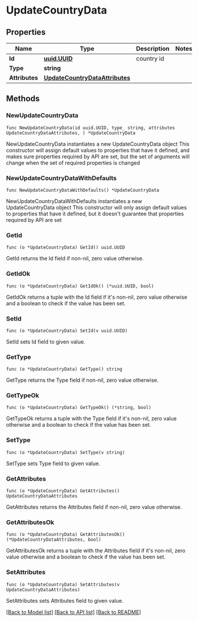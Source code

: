 # UpdateCountryData

## Properties

Name | Type | Description | Notes
------------ | ------------- | ------------- | -------------
**Id** | [**uuid.UUID**](uuid.UUID.md) | country id | 
**Type** | **string** |  | 
**Attributes** | [**UpdateCountryDataAttributes**](UpdateCountryDataAttributes.md) |  | 

## Methods

### NewUpdateCountryData

`func NewUpdateCountryData(id uuid.UUID, type_ string, attributes UpdateCountryDataAttributes, ) *UpdateCountryData`

NewUpdateCountryData instantiates a new UpdateCountryData object
This constructor will assign default values to properties that have it defined,
and makes sure properties required by API are set, but the set of arguments
will change when the set of required properties is changed

### NewUpdateCountryDataWithDefaults

`func NewUpdateCountryDataWithDefaults() *UpdateCountryData`

NewUpdateCountryDataWithDefaults instantiates a new UpdateCountryData object
This constructor will only assign default values to properties that have it defined,
but it doesn't guarantee that properties required by API are set

### GetId

`func (o *UpdateCountryData) GetId() uuid.UUID`

GetId returns the Id field if non-nil, zero value otherwise.

### GetIdOk

`func (o *UpdateCountryData) GetIdOk() (*uuid.UUID, bool)`

GetIdOk returns a tuple with the Id field if it's non-nil, zero value otherwise
and a boolean to check if the value has been set.

### SetId

`func (o *UpdateCountryData) SetId(v uuid.UUID)`

SetId sets Id field to given value.


### GetType

`func (o *UpdateCountryData) GetType() string`

GetType returns the Type field if non-nil, zero value otherwise.

### GetTypeOk

`func (o *UpdateCountryData) GetTypeOk() (*string, bool)`

GetTypeOk returns a tuple with the Type field if it's non-nil, zero value otherwise
and a boolean to check if the value has been set.

### SetType

`func (o *UpdateCountryData) SetType(v string)`

SetType sets Type field to given value.


### GetAttributes

`func (o *UpdateCountryData) GetAttributes() UpdateCountryDataAttributes`

GetAttributes returns the Attributes field if non-nil, zero value otherwise.

### GetAttributesOk

`func (o *UpdateCountryData) GetAttributesOk() (*UpdateCountryDataAttributes, bool)`

GetAttributesOk returns a tuple with the Attributes field if it's non-nil, zero value otherwise
and a boolean to check if the value has been set.

### SetAttributes

`func (o *UpdateCountryData) SetAttributes(v UpdateCountryDataAttributes)`

SetAttributes sets Attributes field to given value.



[[Back to Model list]](../README.md#documentation-for-models) [[Back to API list]](../README.md#documentation-for-api-endpoints) [[Back to README]](../README.md)


